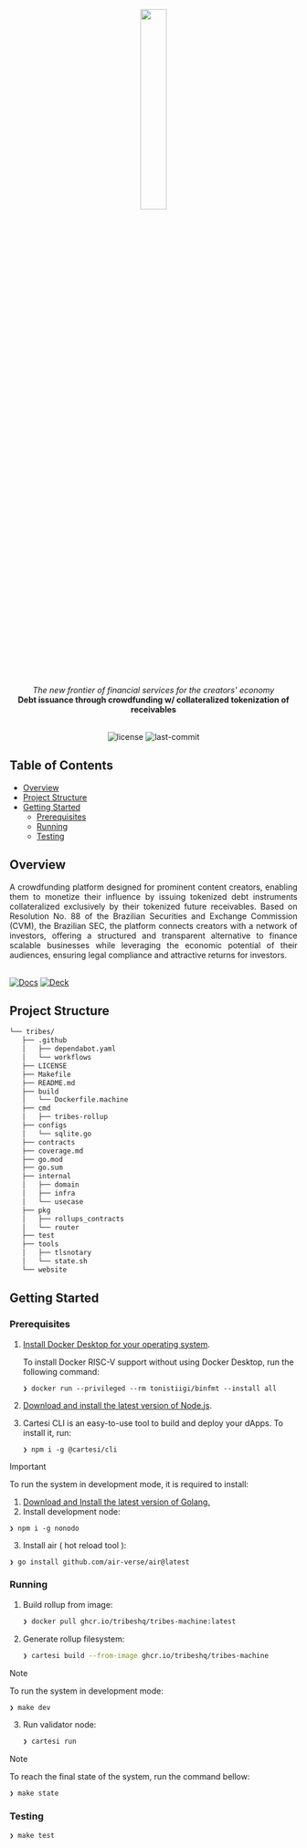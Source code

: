 <p align="center">
    <img src="https://github.com/user-attachments/assets/275b9ce4-3a4b-4965-82a3-5b6160ea76a5" align="center" width="30%">
</p>
<div align="center">
    <i>The new frontier of financial services for the creators' economy</i>
</div>
<div align="center">
<b>Debt issuance through crowdfunding w/ collateralized tokenization of receivables</b>
</div>
<br>
<p align="center">
	<img src="https://img.shields.io/github/license/henriquemarlon/tribes?style=default&logo=opensourceinitiative&logoColor=white&color=959CD0" alt="license">
	<img src="https://img.shields.io/github/last-commit/henriquemarlon/tribes?style=default&logo=git&logoColor=white&color=D1DCCB" alt="last-commit">
</p>

##  Table of Contents

- [Overview](#overview)
- [Project Structure](#project-structure)
- [Getting Started](#getting-started)
  - [Prerequisites](#prerequisites)
  - [Running](#running)
  - [Testing](#testing)

##  Overview

<div align="justify">
A crowdfunding platform designed for prominent content creators, enabling them to monetize their influence by issuing tokenized debt instruments collateralized exclusively by their tokenized future receivables. Based on Resolution No. 88 of the Brazilian Securities and Exchange Commission (CVM), the Brazilian SEC, the platform connects creators with a network of investors, offering a structured and transparent alternative to finance scalable businesses while leveraging the economic potential of their audiences, ensuring legal compliance and attractive returns for investors.
</div>
<br>

[![Docs]][Link-docs] [![Deck]][Link-deck]
	
[Docs]: https://img.shields.io/badge/Documentation-959CD0?style=for-the-badge
[Link-docs]: https://docs.google.com/document/d/1l5D6sn9DBbaJFtTCfIM1gxoH7-10fVi9t2tsNr942Rw/edit?tab=t.0#heading=h.dfmi5re7vy34

[Deck]: https://img.shields.io/badge/Pitch%20Deck-D1DCCB?style=for-the-badge
[Link-deck]: https://www.canva.com/design/DAGVvlTnNpM/GsV9c1XuhYRYCrPK5811GA/view?utm_content=DAGVvlTnNpM&utm_campaign=designshare&utm_medium=link&utm_source=editor


##  Project Structure

```sh
└── tribes/
   ├── .github
   │   ├── dependabot.yaml
   │   └── workflows
   ├── LICENSE
   ├── Makefile
   ├── README.md
   ├── build
   │   └── Dockerfile.machine
   ├── cmd
   │   ├── tribes-rollup
   ├── configs
   │   └── sqlite.go
   ├── contracts
   ├── coverage.md
   ├── go.mod
   ├── go.sum
   ├── internal
   │   ├── domain
   │   ├── infra
   │   └── usecase
   ├── pkg
   │   ├── rollups_contracts
   │   └── router
   ├── test
   ├── tools
   │   ├── tlsnotary
   │   └── state.sh
   └── website
```

##  Getting Started

###  Prerequisites
1. [Install Docker Desktop for your operating system](https://www.docker.com/products/docker-desktop/).

    To install Docker RISC-V support without using Docker Desktop, run the following command:
    
   ```shell
   ❯ docker run --privileged --rm tonistiigi/binfmt --install all
   ```

2. [Download and install the latest version of Node.js](https://nodejs.org/en/download).

3. Cartesi CLI is an easy-to-use tool to build and deploy your dApps. To install it, run:

   ```shell
   ❯ npm i -g @cartesi/cli
   ```

> [!IMPORTANT]
>  To run the system in development mode, it is required to install:
>
> 1. [Download and Install the latest version of Golang.](https://go.dev/doc/install)
> 2. Install development node:
>
>   ```shell
>   ❯ npm i -g nonodo
>   ```
> 3. Install air ( hot reload tool ):
>
>   ```shell
>   ❯ go install github.com/air-verse/air@latest
>   ```

###  Running

1. Build rollup from image:

   ```sh
   ❯ docker pull ghcr.io/tribeshq/tribes-machine:latest
   ```

2. Generate rollup filesystem:

   ```sh
   ❯ cartesi build --from-image ghcr.io/tribeshq/tribes-machine
   ```

> [!NOTE]
>  To run the system in development mode:
>
>   ```sh
>   ❯ make dev
>   ```

3. Run validator node:

   ```sh
   ❯ cartesi run
   ```

> [!NOTE]
> To reach the final state of the system, run the command bellow:
>
>    ```shell
>    ❯ make state
>    ```

###  Testing

```sh
❯ make test
```
